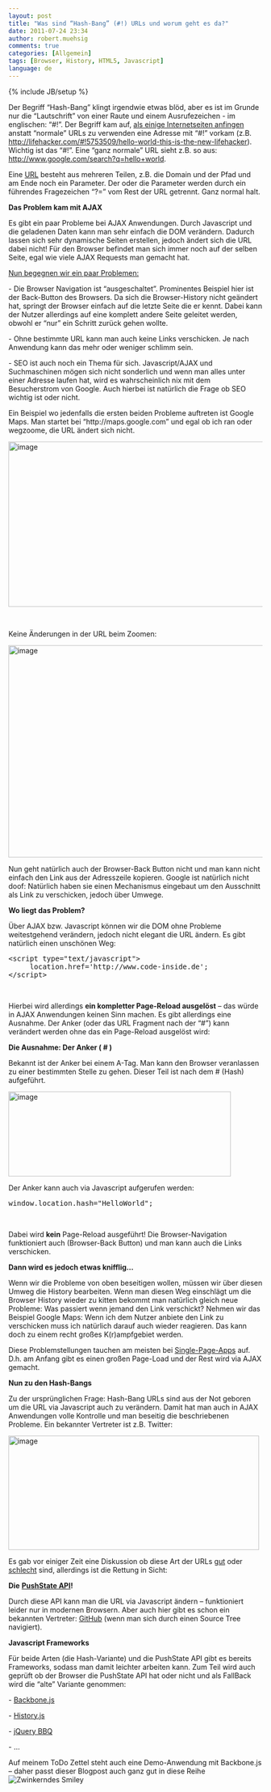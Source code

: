 ```yaml
---
layout: post
title: "Was sind “Hash-Bang” (#!) URLs und worum geht es da?"
date: 2011-07-24 23:34
author: robert.muehsig
comments: true
categories: [Allgemein]
tags: [Browser, History, HTML5, Javascript]
language: de
---
```

{% include JB/setup %}
<p>Der Begriff “Hash-Bang” klingt irgendwie etwas blöd, aber es ist im Grunde nur die “Lautschrift” von einer Raute und einem Ausrufezeichen - im englischen: “#!”. Der Begriff kam auf, <a href="http://www.theawl.com/2011/02/what-a-hash-understanding-gawkers-redesign-and-hashbang-urls">als einige Internetseiten anfingen</a> anstatt “normale” URLs zu verwenden eine Adresse mit “#!” vorkam (z.B. <a href="http://lifehacker.com/#!5753509/hello-world-this-is-the-new-lifehacker">http://lifehacker.com/#!5753509/hello-world-this-is-the-new-lifehacker</a>). Wichtig ist das “#!”. Eine “ganz normale” URL sieht z.B. so aus: <a href="http://www.google.com/search?q=hello+world">http://www.google.com/search?q=hello+world</a>.</p> <p>Eine <a href="http://en.wikipedia.org/wiki/Uniform_Resource_Locator">URL</a> besteht aus mehreren Teilen, z.B. die Domain und der Pfad und am Ende noch ein Parameter. Der oder die Parameter werden durch ein führendes Fragezeichen “?=” vom Rest der URL getrennt. Ganz normal halt. </p> <p><strong>Das Problem kam mit AJAX</strong></p> <p>Es gibt ein paar Probleme bei AJAX Anwendungen. Durch Javascript und die geladenen Daten kann man sehr einfach die DOM verändern. Dadurch lassen sich sehr dynamische Seiten erstellen, jedoch ändert sich die URL dabei nicht! Für den Browser befindet man sich immer noch auf der selben Seite, egal wie viele AJAX Requests man gemacht hat. </p> <p><u>Nun begegnen wir ein paar Problemen:</u></p> <p>- Die Browser Navigation ist “ausgeschaltet”. Prominentes Beispiel hier ist der Back-Button des Browsers. Da sich die Browser-History nicht geändert hat, springt der Browser einfach auf die letzte Seite die er kennt. Dabei kann der Nutzer allerdings auf eine komplett andere Seite geleitet werden, obwohl er “nur” ein Schritt zurück gehen wollte.</p> <p>- Ohne bestimmte URL kann man auch keine Links verschicken. Je nach Anwendung kann das mehr oder weniger schlimm sein. </p> <p>- SEO ist auch noch ein Thema für sich. Javascript/AJAX und Suchmaschinen mögen sich nicht sonderlich und wenn man alles unter einer Adresse laufen hat, wird es wahrscheinlich nix mit dem Besucherstrom von Google. Auch hierbei ist natürlich die Frage ob SEO wichtig ist oder nicht.</p> <p>Ein Beispiel wo jedenfalls die ersten beiden Probleme auftreten ist Google Maps. Man startet bei “http://maps.google.com” und egal ob ich ran oder wegzoome, die URL ändert sich nicht.</p> <p><a href="{{BASE_PATH}}/assets/wp-images-de/image1296.png"><img style="background-image: none; border-bottom: 0px; border-left: 0px; padding-left: 0px; padding-right: 0px; display: inline; border-top: 0px; border-right: 0px; padding-top: 0px" title="image" border="0" alt="image" src="{{BASE_PATH}}/assets/wp-images-de/image_thumb478.png" width="578" height="327"></a></p> <p>&nbsp;</p> <p>Keine Änderungen in der URL beim Zoomen:</p> <p><a href="{{BASE_PATH}}/assets/wp-images-de/image1297.png"><img style="background-image: none; border-bottom: 0px; border-left: 0px; padding-left: 0px; padding-right: 0px; display: inline; border-top: 0px; border-right: 0px; padding-top: 0px" title="image" border="0" alt="image" src="{{BASE_PATH}}/assets/wp-images-de/image_thumb479.png" width="616" height="420"></a></p> <p>Nun geht natürlich auch der Browser-Back Button nicht und man kann nicht einfach den Link aus der Adresszeile kopieren. Google ist natürlich nicht doof: Natürlich haben sie einen Mechanismus eingebaut um den Ausschnitt als Link zu verschicken, jedoch über Umwege.</p> <p><strong>Wo liegt das Problem?</strong></p> <p>Über AJAX bzw. Javascript können wir die DOM ohne Probleme weitestgehend verändern, jedoch nicht elegant die URL ändern. Es gibt natürlich einen unschönen Weg:</p> <div style="padding-bottom: 0px; margin: 0px; padding-left: 0px; padding-right: 0px; display: inline; float: none; padding-top: 0px" id="scid:812469c5-0cb0-4c63-8c15-c81123a09de7:06cec6f1-038a-430e-81e3-a19a18c79cdc" class="wlWriterEditableSmartContent"><pre name="code" class="c#">&lt;script type="text/javascript"&gt;
     location.href='http://www.code-inside.de';
&lt;/script&gt; </pre></div>
<p>&nbsp;</p>


<p>Hierbei wird allerdings <strong>ein kompletter Page-Reload ausgelöst</strong> – das würde in AJAX Anwendungen keinen Sinn machen. Es gibt allerdings eine Ausnahme. Der Anker (oder das URL Fragment nach der “#”) kann verändert werden ohne das ein Page-Reload ausgelöst wird:</p>
<p><strong>Die Ausnahme: Der Anker ( # )</strong></p>
<p>Bekannt ist der Anker bei einem A-Tag. Man kann den Browser veranlassen zu einer bestimmten Stelle zu gehen. Dieser Teil ist nach dem # (Hash) aufgeführt.</p>
<p><a href="{{BASE_PATH}}/assets/wp-images-de/image1298.png"><img style="background-image: none; border-bottom: 0px; border-left: 0px; padding-left: 0px; padding-right: 0px; display: inline; border-top: 0px; border-right: 0px; padding-top: 0px" title="image" border="0" alt="image" src="{{BASE_PATH}}/assets/wp-images-de/image_thumb480.png" width="441" height="168"></a></p>
<p>Der Anker kann auch via Javascript aufgerufen werden:</p>
<div style="padding-bottom: 0px; margin: 0px; padding-left: 0px; padding-right: 0px; display: inline; float: none; padding-top: 0px" id="scid:812469c5-0cb0-4c63-8c15-c81123a09de7:06a31111-d543-4052-878b-e7eadab27dfc" class="wlWriterEditableSmartContent"><pre name="code" class="c#">window.location.hash="HelloWorld"; </pre></div>
<p>&nbsp;</p>
<p>Dabei wird <strong>kein</strong> Page-Reload ausgeführt! Die Browser-Navigation funktioniert auch (Browser-Back Button) und man kann auch die Links verschicken.</p>
<p><strong>Dann wird es jedoch etwas knifflig…</strong></p>
<p>Wenn wir die Probleme von oben beseitigen wollen, müssen wir über diesen Umweg die History bearbeiten. Wenn man diesen Weg einschlägt um die Browser History wieder zu kitten bekommt man natürlich gleich neue Probleme: Was passiert wenn jemand den Link verschickt? Nehmen wir das Beispiel Google Maps: Wenn ich dem Nutzer anbiete den Link zu verschicken muss ich natürlich darauf auch wieder reagieren. Das kann doch zu einem recht großes K(r)ampfgebiet werden.</p>
<p>Diese Problemstellungen tauchen am meisten bei <a href="http://en.wikipedia.org/wiki/Single-page_application">Single-Page-Apps</a> auf. D.h. am Anfang gibt es einen großen Page-Load und der Rest wird via AJAX gemacht.</p>
<p><strong>Nun zu den Hash-Bangs</strong></p>
<p>Zu der ursprünglichen Frage: Hash-Bang URLs sind aus der Not geboren um die URL via Javascript auch zu verändern. Damit hat man auch in AJAX Anwendungen volle Kontrolle und man beseitig die beschriebenen Probleme. Ein bekannter Vertreter ist z.B. Twitter:</p>
<p><a href="{{BASE_PATH}}/assets/wp-images-de/image1299.png"><img style="background-image: none; border-bottom: 0px; border-left: 0px; padding-left: 0px; padding-right: 0px; display: inline; border-top: 0px; border-right: 0px; padding-top: 0px" title="image" border="0" alt="image" src="{{BASE_PATH}}/assets/wp-images-de/image_thumb481.png" width="497" height="226"></a></p>
<p>Es gab vor einiger Zeit eine Diskussion ob diese Art der URLs <a href="http://mtrpcic.net/2011/02/fragment-uris-theyre-not-as-bad-as-you-think-really/">gut</a> oder <a href="http://isolani.co.uk/blog/javascript/BreakingTheWebWithHashBangs">schlecht</a> sind, allerdings ist die Rettung in Sicht:</p>
<p><strong>Die</strong> <a href="https://developer.mozilla.org/en/DOM/Manipulating_the_browser_history"><strong>PushState API</strong></a><strong>! </strong></p>
<p>Durch diese API kann man die URL via Javascript ändern – funktioniert leider nur in modernen Browsern. Aber auch hier gibt es schon ein bekannten Vertreter: <a href="https://github.com/">GitHub</a> (wenn man sich durch einen Source Tree navigiert).<strong> </strong></p>
<p><strong>Javascript Frameworks</strong></p>
<p>Für beide Arten (die Hash-Variante) und die PushState API gibt es bereits Frameworks, sodass man damit leichter arbeiten kann. Zum Teil wird auch geprüft ob der Browser die PushState API hat oder nicht und als FallBack wird die “alte” Variante genommen:</p>
<p>- <a href="http://documentcloud.github.com/backbone/#History">Backbone.js</a></p>
<p>- <a href="http://plugins.jquery.com/project/history-js">History.js</a></p>
<p>- <a href="http://benalman.com/projects/jquery-bbq-plugin/">jQuery BBQ</a></p>
<p>- …</p>
<p>Auf meinem ToDo Zettel steht auch eine Demo-Anwendung mit Backbone.js – daher passt dieser Blogpost auch ganz gut in diese Reihe <img style="border-bottom-style: none; border-right-style: none; border-top-style: none; border-left-style: none" class="wlEmoticon wlEmoticon-winkingsmile" alt="Zwinkerndes Smiley" src="{{BASE_PATH}}/assets/wp-images-de/wlEmoticon-winkingsmile5.png"></p>
